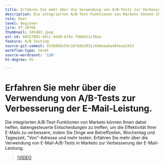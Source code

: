 ```yaml
---
title: Erfahren Sie mehr über die Verwendung von A/B-Tests zur Verbesserung der E-Mail-Leistung.
description: Die integrierten A/B-Test-Funktionen von Marketo können Ihnen dabei helfen, datengesteuerte Entscheidungen zu treffen, um die Effektivität Ihrer E-Mails zu verbessern, indem Sie Dinge wie Betreffzeilen, Wochentag und Tageszeit, "Von"-Adresse und mehr testen. Erfahren Sie mehr über die Verwendung von E-Mail-A/B-Tests in Marketo zur Verbesserung der E-Mail-Leistung.
role: User
level: Beginner
jira: KT-10766
thumbnail: 345483.jpeg
exl-id: 94527801-50cc-4eb0-b75e-7db6911c38aa
feature: A/B Testing
source-git-commit: 433b00dc5dc1b7dde2931c6b9eaa8a403eae2415
workflow-type: tm+mt
source-wordcount: '120'
ht-degree: 0%

---
```


# Erfahren Sie mehr über die Verwendung von A/B-Tests zur Verbesserung der E-Mail-Leistung.

Die integrierten A/B-Test-Funktionen von Marketo können Ihnen dabei helfen, datengesteuerte Entscheidungen zu treffen, um die Effektivität Ihrer E-Mails zu verbessern, indem Sie Dinge wie Betreffzeilen, Wochentag und Tageszeit, &quot;Von&quot;-Adresse und mehr testen. Erfahren Sie mehr über die Verwendung von E-Mail-A/B-Tests in Marketo zur Verbesserung der E-Mail-Leistung.

>[!VIDEO](https://video.tv.adobe.com/v/345483/?quality=12&learn=on)
